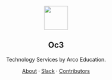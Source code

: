 <!-- markdownlint-disable MD033 MD041 -->

<p align="center">
  <a href="https://arcoeducacao.com.br/">
    <img src="" height="64" />
  </a>
  <h2 align="center">Oc3</h2>
</p>

<p align="center">Technology Services by Arco Education.</p>

<p align="center">
  <a href="">About</a>
  ·
  <a href="">Slack</a>
  ·
  <a href="">Contributors</a>
</p>
